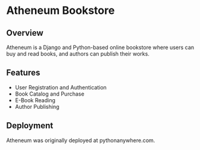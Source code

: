# Atheneum Bookstore

## Overview
Atheneum is a Django and Python-based online bookstore where users can buy and read books, and authors can publish their works.

## Features
- User Registration and Authentication
- Book Catalog and Purchase
- E-Book Reading
- Author Publishing

## Deployment
Atheneum was originally deployed at pythonanywhere.com.
